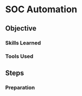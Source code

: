 # SOC Automation

## Objective




### Skills Learned

### Tools Used

  
## Steps

### Preparation
